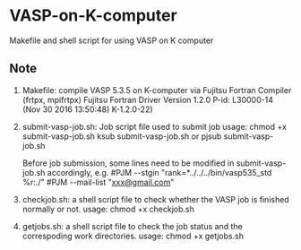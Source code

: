 # VASP-on-K-computer
Makefile and shell script for using VASP on K computer

## Note 
1. Makefile: compile VASP 5.3.5 on K-computer via Fujitsu Fortran Compiler (frtpx, mpifrtpx)
   Fujitsu Fortran Driver Version 1.2.0 P-id: L30000-14 (Nov 30 2016 13:50:48) K-1.2.0-22)

2. submit-vasp-job.sh: Job script file used to submit job
   usage: chmod +x submit-vasp-job.sh
          ksub submit-vasp-job.sh
          or
          pjsub submit-vasp-job.sh

   Before job submission, some lines need to be modified in submit-vasp-job.sh accordingly, e.g.
   #PJM --stgin "rank=*../../../bin/vasp535_std   %r:./"
   #PJM --mail-list "xxx@gmail.com"

3. checkjob.sh: a shell script file to check whether the VASP job is finished normally or not.
   usage: chmod +x checkjob.sh

4. getjobs.sh: a shell script file to check the job status and the correspoding work directories.
   usage: chmod +x  getjobs.sh
